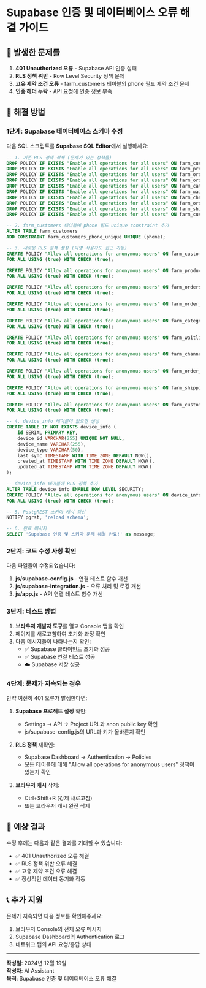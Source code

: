 # Supabase 인증 및 데이터베이스 오류 해결 가이드

## 🚨 발생한 문제들

1. **401 Unauthorized 오류** - Supabase API 인증 실패
2. **RLS 정책 위반** - Row Level Security 정책 문제
3. **고유 제약 조건 오류** - farm_customers 테이블의 phone 필드 제약 조건 문제
4. **인증 헤더 누락** - API 요청에 인증 정보 부족

## 🔧 해결 방법

### 1단계: Supabase 데이터베이스 스키마 수정

다음 SQL 스크립트를 **Supabase SQL Editor**에서 실행하세요:

```sql
-- 1. 기존 RLS 정책 삭제 (문제가 있는 정책들)
DROP POLICY IF EXISTS "Enable all operations for all users" ON farm_customers;
DROP POLICY IF EXISTS "Enable all operations for all users" ON farm_products;
DROP POLICY IF EXISTS "Enable all operations for all users" ON farm_orders;
DROP POLICY IF EXISTS "Enable all operations for all users" ON farm_order_items;
DROP POLICY IF EXISTS "Enable all operations for all users" ON farm_categories;
DROP POLICY IF EXISTS "Enable all operations for all users" ON farm_waitlist;
DROP POLICY IF EXISTS "Enable all operations for all users" ON farm_channels;
DROP POLICY IF EXISTS "Enable all operations for all users" ON farm_order_statuses;
DROP POLICY IF EXISTS "Enable all operations for all users" ON farm_shipping_rules;
DROP POLICY IF EXISTS "Enable all operations for all users" ON farm_customer_grades;

-- 2. farm_customers 테이블에 phone 필드 unique constraint 추가
ALTER TABLE farm_customers 
ADD CONSTRAINT farm_customers_phone_unique UNIQUE (phone);

-- 3. 새로운 RLS 정책 생성 (익명 사용자도 접근 가능)
CREATE POLICY "Allow all operations for anonymous users" ON farm_customers 
FOR ALL USING (true) WITH CHECK (true);

CREATE POLICY "Allow all operations for anonymous users" ON farm_products 
FOR ALL USING (true) WITH CHECK (true);

CREATE POLICY "Allow all operations for anonymous users" ON farm_orders 
FOR ALL USING (true) WITH CHECK (true);

CREATE POLICY "Allow all operations for anonymous users" ON farm_order_items 
FOR ALL USING (true) WITH CHECK (true);

CREATE POLICY "Allow all operations for anonymous users" ON farm_categories 
FOR ALL USING (true) WITH CHECK (true);

CREATE POLICY "Allow all operations for anonymous users" ON farm_waitlist 
FOR ALL USING (true) WITH CHECK (true);

CREATE POLICY "Allow all operations for anonymous users" ON farm_channels 
FOR ALL USING (true) WITH CHECK (true);

CREATE POLICY "Allow all operations for anonymous users" ON farm_order_statuses 
FOR ALL USING (true) WITH CHECK (true);

CREATE POLICY "Allow all operations for anonymous users" ON farm_shipping_rules 
FOR ALL USING (true) WITH CHECK (true);

CREATE POLICY "Allow all operations for anonymous users" ON farm_customer_grades 
FOR ALL USING (true) WITH CHECK (true);

-- 4. device_info 테이블이 없으면 생성
CREATE TABLE IF NOT EXISTS device_info (
    id SERIAL PRIMARY KEY,
    device_id VARCHAR(255) UNIQUE NOT NULL,
    device_name VARCHAR(255),
    device_type VARCHAR(50),
    last_sync TIMESTAMP WITH TIME ZONE DEFAULT NOW(),
    created_at TIMESTAMP WITH TIME ZONE DEFAULT NOW(),
    updated_at TIMESTAMP WITH TIME ZONE DEFAULT NOW()
);

-- device_info 테이블에 RLS 정책 추가
ALTER TABLE device_info ENABLE ROW LEVEL SECURITY;
CREATE POLICY "Allow all operations for anonymous users" ON device_info 
FOR ALL USING (true) WITH CHECK (true);

-- 5. PostgREST 스키마 캐시 갱신
NOTIFY pgrst, 'reload schema';

-- 6. 완료 메시지
SELECT 'Supabase 인증 및 스키마 문제 해결 완료!' as message;
```

### 2단계: 코드 수정 사항 확인

다음 파일들이 수정되었습니다:

1. **js/supabase-config.js** - 연결 테스트 함수 개선
2. **js/supabase-integration.js** - 오류 처리 및 로깅 개선
3. **js/app.js** - API 연결 테스트 함수 개선

### 3단계: 테스트 방법

1. **브라우저 개발자 도구**를 열고 Console 탭을 확인
2. 페이지를 새로고침하여 초기화 과정 확인
3. 다음 메시지들이 나타나는지 확인:
   - ✅ Supabase 클라이언트 초기화 성공
   - ✅ Supabase 연결 테스트 성공
   - ☁️ Supabase 저장 성공

### 4단계: 문제가 지속되는 경우

만약 여전히 401 오류가 발생한다면:

1. **Supabase 프로젝트 설정** 확인:
   - Settings → API → Project URL과 anon public key 확인
   - js/supabase-config.js의 URL과 키가 올바른지 확인

2. **RLS 정책** 재확인:
   - Supabase Dashboard → Authentication → Policies
   - 모든 테이블에 대해 "Allow all operations for anonymous users" 정책이 있는지 확인

3. **브라우저 캐시** 삭제:
   - Ctrl+Shift+R (강제 새로고침)
   - 또는 브라우저 캐시 완전 삭제

## 🎯 예상 결과

수정 후에는 다음과 같은 결과를 기대할 수 있습니다:

- ✅ 401 Unauthorized 오류 해결
- ✅ RLS 정책 위반 오류 해결  
- ✅ 고유 제약 조건 오류 해결
- ✅ 정상적인 데이터 동기화 작동

## 📞 추가 지원

문제가 지속되면 다음 정보를 확인해주세요:

1. 브라우저 Console의 전체 오류 메시지
2. Supabase Dashboard의 Authentication 로그
3. 네트워크 탭의 API 요청/응답 상태

---

**작성일**: 2024년 12월 19일  
**작성자**: AI Assistant  
**목적**: Supabase 인증 및 데이터베이스 오류 해결

